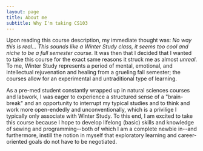 ```yaml
---
layout: page
title: About me
subtitle: Why I'm taking CS103
---
```


  Upon reading this course description, my immediate thought was: _No way this is real... This sounds like a Winter Study class, it seems too cool and niche to be a full semester course._ It was then that I decided that I wanted to take this course for the exact same reasons it struck me as almost _unreal_. To me, Winter Study represents a period of mental, emotional, and intellectual rejuvenation and healing from a grueling fall semester; the courses allow for an experimental and untraditional type of learning. 

  As a pre-med student constantly wrapped up in natural sciences courses and labwork, I was eager to experience a structured sense of a "brain-break" and an opportunity to interrupt my typical studies and to think and work more open-endedly and unconventionally, which is a privilige I typically only associate with Winter Study. To this end, I am excited to take this course because I hope to develop lifelong (basic) skills and knowledge of sewing and programming--both of which I am a complete newbie in--and furthermore, instill the notion in myself that exploratory learning and career-oriented goals do not have to be negotiated.
  
